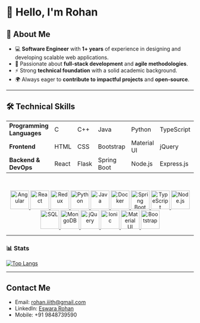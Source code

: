# 👋 Hello, I'm Rohan

## 🌟 About Me  
- 💻 **Software Engineer** with **1+ years** of experience in designing and developing scalable web applications.  
- 🚀 Passionate about **full-stack development** and **agile methodologies**.  
- ⚡ Strong **technical foundation** with a solid academic background.  
- 🌍 Always eager to **contribute to impactful projects** and **open-source**.  

---

## 🛠️ Technical Skills

<table>
    <tr>
        <td><b>Programming Languages</b></td>
        <td>C</td>
        <td>C++</td>
        <td>Java</td>
        <td>Python</td>
        <td>TypeScript</td>
        <td>JavaScript</td>
        <td>SQL</td>
    </tr>
    <tr>
        <td><b>Frontend</b></td>
        <td>HTML</td>
        <td>CSS</td>
        <td>Bootstrap</td>
        <td>Material UI</td>
        <td>jQuery</td>
        <td>Redux</td>
        <td>Angular</td>
    </tr>
    <tr>
        <td><b>Backend & DevOps</b></td>
        <td>React</td>
        <td>Flask</td>
        <td>Spring Boot</td>
        <td>Node.js</td>
        <td>Express.js</td>
        <td>MongoDB</td>
        <td>Docker</td>
    </tr>
</table>
<br>

<p align="center">
    <a href="https://angular.io/" target="_blank">
        <img src="https://cdn.jsdelivr.net/gh/devicons/devicon/icons/angularjs/angularjs-original.svg" alt="Angular" width="50" height="50"/>
    </a>
      <a href="https://react.dev/" target="_blank">
        <img src="https://cdn.jsdelivr.net/gh/devicons/devicon/icons/react/react-original.svg" alt="React" width="50" height="50"/>
    </a>
    <a href="https://redux.js.org/" target="_blank">
        <img src="https://cdn.jsdelivr.net/gh/devicons/devicon/icons/redux/redux-original.svg" alt="Redux" width="50" height="50"/>
    </a>
    <a href="https://www.python.org/" target="_blank">
        <img src="https://cdn.jsdelivr.net/gh/devicons/devicon/icons/python/python-original.svg" alt="Python" width="50" height="50"/>
    </a>
    <a href="https://www.oracle.com/java/" target="_blank">
        <img src="https://cdn.jsdelivr.net/gh/devicons/devicon/icons/java/java-original.svg" alt="Java" width="50" height="50"/>
    </a>
     <a href="https://www.docker.com/" target="_blank">
        <img src="https://cdn.jsdelivr.net/gh/devicons/devicon/icons/docker/docker-original.svg" alt="Docker" width="50" height="50"/>
    </a>
    <a href="https://spring.io/projects/spring-boot" target="_blank">
        <img src="https://cdn.jsdelivr.net/gh/devicons/devicon/icons/spring/spring-original.svg" alt="Spring Boot" width="50" height="50"/>
    </a>
    <a href="https://www.typescriptlang.org/" target="_blank">
        <img src="https://cdn.jsdelivr.net/gh/devicons/devicon/icons/typescript/typescript-original.svg" alt="TypeScript" width="50" height="50"/>
    </a>
    <a href="https://nodejs.org/" target="_blank">
        <img src="https://cdn.jsdelivr.net/gh/devicons/devicon/icons/nodejs/nodejs-original.svg" alt="Node.js" width="50" height="50"/>
    </a>
    <a href="https://www.mysql.com/" target="_blank">
        <img src="https://cdn.jsdelivr.net/gh/devicons/devicon/icons/mysql/mysql-original.svg" alt="SQL" width="50" height="50"/>
    </a>
    <a href="https://www.mongodb.com/" target="_blank">
        <img src="https://cdn.jsdelivr.net/gh/devicons/devicon/icons/mongodb/mongodb-original.svg" alt="MongoDB" width="50" height="50"/>
    </a>
    <a href="https://jquery.com/" target="_blank">
        <img src="https://avatars.githubusercontent.com/u/70142?s=280&v=4" alt="jQuery" width="50" height="50"/>
    </a>
    <a href="https://ionicframework.com/" target="_blank">
        <img src="https://cdn.jsdelivr.net/gh/devicons/devicon/icons/ionic/ionic-original.svg" alt="Ionic" width="50" height="50"/>
    </a>
    <a href="https://mui.com/" target="_blank">
        <img src="https://cdn.jsdelivr.net/gh/devicons/devicon/icons/materialui/materialui-original.svg" alt="Material UI" width="50" height="50"/>
    </a>
    <a href="https://getbootstrap.com/" target="_blank">
        <img src="https://getbootstrap.com/docs/5.3/assets/brand/bootstrap-logo-shadow.png" alt="Bootstrap" width="50" height="50"/>
    </a>
</p>

---
###  📊 Stats
[![Top Langs](https://github-readme-stats.vercel.app/api/top-langs/?username=EswaraRohan&layout=donut)](https://github.com/EswaraRohan/github-readme-stats)

---

## Contact Me

- Email: [rohan.iiith@gmail.com](mailto:rohan.iiith@gmail.com)  
- LinkedIn: [Eswara Rohan](https://www.linkedin.com/in/eswararohan/)
- Mobile: +91 9848739590
